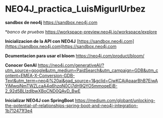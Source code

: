 # NEO4J_practica_LuisMigurlUrbez

**sandbox de neo4j** https://sandbox.neo4j.com

**banco de pruebas* https://workspace-preview.neo4j.io/workspace/explore

**Inicializacion de la API con NEO4J**
[https://sandbox.neo4j.com](https://sandbox.neo4j.com)https://sandbox.neo4j.com

**Dcumentacion para usar el bloom** 
https://neo4j.com/product/bloom/

**Conocer GenAI**
https://neo4j.com/generativeAI/?utm_source=google&utm_medium=PaidSearch&utm_campaign=GDB&utm_content=EMEA-X-Conversion-GDB-Text&utm_term=neo4j%20ai&gad_source=1&gclid=CjwKCAiApaarBhB7EiwAYiMwqjNmTWZLcaA4q6hzqN0Cj7dH9QYO5mmoqeEjB-2_92d5BLIzdlbwXBoCND0QAvD_BwE

**Inicializar NEO4J con SpringBoot**
https://medium.com/globant/unlocking-the-potential-of-relationships-spring-boot-and-neo4j-integration-1b712471f3e4
